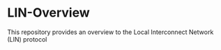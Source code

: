 # LIN-Overview
This repository provides an overview to the Local Interconnect Network (LIN) protocol
